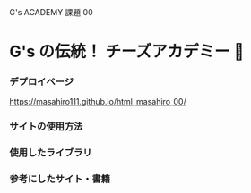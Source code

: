 G's ACADEMY 課題 00

# G's の伝統！ チーズアカデミー 🎉

### デプロイページ

https://masahiro111.github.io/html_masahiro_00/

### サイトの使用方法

### 使用したライブラリ

### 参考にしたサイト・書籍
